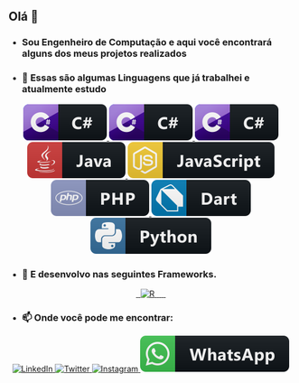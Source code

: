 <h2> Olá 👋</h2>

- <h3>Sou Engenheiro de Computação e aqui você encontrará alguns dos meus projetos realizados</h3>

- <h3>🌱 Essas são algumas Linguagens que já trabalhei e atualmente estudo</h3>
<p align="center">
  <a href="#" rel="nofollow">
    <img src="icones/c.svg" alt="JS" style="max-width:100%;">
  </a>  <a href="#" rel="nofollow">
    <img src="icones/c++.svg" alt="JS" style="max-width:100%;">
  </a>  <a href="#" rel="nofollow">
    <img src="icones/csharp.svg" alt="JS" style="max-width:100%;">
  </a>  <a href="#" rel="nofollow">
    <img src="icones/java.svg" alt="JS" style="max-width:100%;">
  </a>  <a href="#" rel="nofollow">
    <img src="icones/js.svg" alt="JS" style="max-width:100%;">
  </a>  <a href="#" rel="nofollow">
    <img src="icones/php.svg" alt="JS" style="max-width:100%;">
  </a>  <a href="#" rel="nofollow">
    <img src="icones/dart.svg" alt="JS" style="max-width:100%;">
  </a>  <a href="#" rel="nofollow">
    <img src="icones/python.svg" alt="JS" style="max-width:100%;">
  </a>
</p>




- <h3>🌱 E desenvolvo nas seguintes Frameworks.</h3>
<p align="center">
  <a href="#" rel="nofollow">
    <img src="icones/Framwworks/angular.svg" alt="" style="max-width:100%;">
  </a>
  <a href="#" rel="nofollow">
    <img src="icones/Framwworks/bootstrap.svg" alt="" style="max-width:100%;">
  </a>
  <a href="#" rel="nofollow">
    <img src="icones/Framwworks/ionic.svg" alt="R" style="max-width:100%;">
  </a>
  <a href="#" rel="nofollow">
    <img src="icones/Framwworks/laravel.svg" alt="" style="max-width:100%;">
  </a>
  <a href="#" rel="nofollow">
    <img src="icones/Framwworks/nodejs.svg" alt="" style="max-width:100%;">
  </a>
  <a href="#" rel="nofollow">
    <img src="icones/Framwworks/qt.svg" alt="" style="max-width:100%;">
  </a>
  <a href="#" rel="nofollow">
    <img src="icones/Framwworks/react.svg" alt="" style="max-width:100%;">
  </a>
    <a href="#" rel="nofollow">
    <img src="icones/Framwworks/unity.svg" alt="" style="max-width:100%;">
  </a>
</p>

- <h3>📫 Onde você pode me encontrar:</h3>
<p align="center">
  <a href="https://www.linkedin.com/in/whalyf/" rel="nofollow">
    <img src="https://raw.githubusercontent.com/MikeCodesDotNET/MikeCodesDotNET/a8abbf37441f3253f74ea255a47f289208d7568c/Resources/linkedIn.svg" alt="LinkedIn" style="max-width:100%;">
  </a>
  <a href="https://twitter.com/whalyf1" rel="nofollow">
    <img src="https://raw.githubusercontent.com/MikeCodesDotNET/MikeCodesDotNET/a8abbf37441f3253f74ea255a47f289208d7568c/Resources/twitter.svg" alt="Twitter" style="max-width:100%;">
  </a>
  <a href="https://www.instagram.com/whalyf1/" rel="nofollow">
    <img src="https://raw.githubusercontent.com/MikeCodesDotNET/MikeCodesDotNET/a8abbf37441f3253f74ea255a47f289208d7568c/Resources/instagram.svg" alt="Instagram" style="max-width:100%;">
  </a>
    <a href="https://www.instagram.com/whalyf1/" rel="nofollow">
    <img src="icones/whatsapp.svg" alt="Instagram" style="max-width:100%;">
  </a>

</p>
